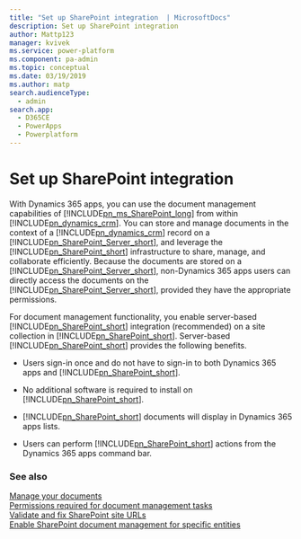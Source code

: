 ```yaml
---
title: "Set up SharePoint integration  | MicrosoftDocs"
description: Set up SharePoint integration 
author: Mattp123
manager: kvivek
ms.service: power-platform
ms.component: pa-admin
ms.topic: conceptual
ms.date: 03/19/2019
ms.author: matp
search.audienceType: 
  - admin
search.app: 
  - D365CE
  - PowerApps
  - Powerplatform
---
```

# Set up SharePoint integration

With Dynamics 365 apps, you can use the document management capabilities of [!INCLUDE[pn_ms_SharePoint_long](../includes/pn-ms-sharepoint-long.md)] from within [!INCLUDE[pn_dynamics_crm](../includes/pn-dynamics-crm.md)]. You can store and manage documents in the context of a [!INCLUDE[pn_dynamics_crm](../includes/pn-dynamics-crm.md)] record on a [!INCLUDE[pn_SharePoint_Server_short](../includes/pn-sharepoint-server-short.md)], and leverage the [!INCLUDE[pn_SharePoint_short](../includes/pn-sharepoint-short.md)] infrastructure to share, manage, and collaborate efficiently. Because the documents are stored on a [!INCLUDE[pn_SharePoint_Server_short](../includes/pn-sharepoint-server-short.md)], non-Dynamics 365 apps users can directly access the documents on the [!INCLUDE[pn_SharePoint_Server_short](../includes/pn-sharepoint-server-short.md)], provided they have the appropriate permissions.  
  
 For document management functionality, you enable server-based [!INCLUDE[pn_SharePoint_short](../includes/pn-sharepoint-short.md)] integration (recommended) on a site collection in [!INCLUDE[pn_SharePoint_short](../includes/pn-sharepoint-short.md)]. Server-based [!INCLUDE[pn_SharePoint_short](../includes/pn-sharepoint-short.md)] provides the following benefits.  
  
- Users sign-in once and do not have to sign-in to both Dynamics 365 apps and [!INCLUDE[pn_SharePoint_short](../includes/pn-sharepoint-short.md)].  
  
- No additional software is required to install on [!INCLUDE[pn_SharePoint_short](../includes/pn-sharepoint-short.md)].  
  
- [!INCLUDE[pn_SharePoint_short](../includes/pn-sharepoint-short.md)] documents will display in Dynamics 365 apps lists.  
  
- Users can perform [!INCLUDE[pn_SharePoint_short](../includes/pn-sharepoint-short.md)] actions from the Dynamics 365 apps command bar.  
  
### See also 
 [Manage your documents](../admin/manage-documents-using-sharepoint.md)  <br /> 
 [Permissions required for document management tasks](../admin/permissions-required-document-management-tasks.md)   <br />
 [Validate and fix SharePoint site URLs](troubleshoot-set-up-sharepoint-online.md#validate-and-fix-sharepoint-site-urls) <br />
 [Enable SharePoint document management for specific entities](enable-sharepoint-document-management-specific-entities.md)
